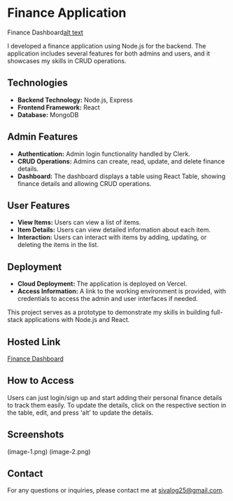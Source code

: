 # Finance Application

Finance Dashboard[alt text](image.png)

I developed a finance application using Node.js for the backend. The application includes several features for both admins and users, and it showcases my skills in CRUD operations.

## Technologies

- **Backend Technology:** Node.js, Express
- **Frontend Framework:** React
- **Database:** MongoDB

## Admin Features

- **Authentication:** Admin login functionality handled by Clerk.
- **CRUD Operations:** Admins can create, read, update, and delete finance details.
- **Dashboard:** The dashboard displays a table using React Table, showing finance details and allowing CRUD operations.

## User Features

- **View Items:** Users can view a list of items.
- **Item Details:** Users can view detailed information about each item.
- **Interaction:** Users can interact with items by adding, updating, or deleting the items in the list.

## Deployment

- **Cloud Deployment:** The application is deployed on Vercel.
- **Access Information:** A link to the working environment is provided, with credentials to access the admin and user interfaces if needed.

This project serves as a prototype to demonstrate my skills in building full-stack applications with Node.js and React.

## Hosted Link

[Finance Dashboard](https://finance-dashboard-client-theta.vercel.app/)



## How to Access

Users can just login/sign up and start adding their personal finance details to track them easily. To update the details, click on the respective section in the table, edit, and press ‘alt’ to update the details.

## Screenshots

(image-1.png)
(image-2.png)


## Contact

For any questions or inquiries, please contact me at [sivalog25@gmail.com](mailto:sivalog25@gmail.com).

